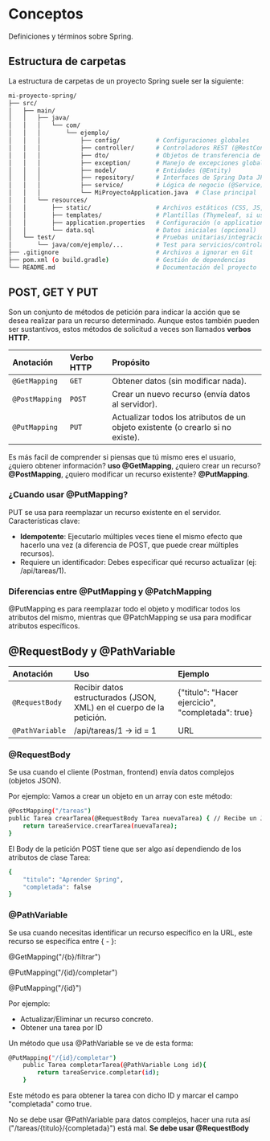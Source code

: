 
# Conceptos

Definiciones y términos sobre Spring.




## Estructura de carpetas
La estructura de carpetas de un proyecto Spring suele ser la siguiente:
```bash
mi-proyecto-spring/  
├── src/  
│   ├── main/  
│   │   ├── java/  
│   │   │   └── com/  
│   │   │       └── ejemplo/  
│   │   │           ├── config/          # Configuraciones globales  
│   │   │           ├── controller/      # Controladores REST (@RestController)  
│   │   │           ├── dto/             # Objetos de transferencia de datos  
│   │   │           ├── exception/       # Manejo de excepciones globales  
│   │   │           ├── model/           # Entidades (@Entity)  
│   │   │           ├── repository/      # Interfaces de Spring Data JPA  
│   │   │           ├── service/         # Lógica de negocio (@Service)  
│   │   │           └── MiProyectoApplication.java  # Clase principal  
│   │   └── resources/  
│   │       ├── static/                  # Archivos estáticos (CSS, JS, imágenes)  
│   │       ├── templates/               # Plantillas (Thymeleaf, si usas frontend)  
│   │       ├── application.properties   # Configuración (o application.yml)  
│   │       └── data.sql                 # Datos iniciales (opcional)  
│   └── test/                            # Pruebas unitarias/integración  
│       └── java/com/ejemplo/...         # Test para servicios/controladores  
├── .gitignore                           # Archivos a ignorar en Git  
├── pom.xml (o build.gradle)             # Gestión de dependencias  
└── README.md                            # Documentación del proyecto  
```
## POST, GET Y PUT

Son un conjunto de métodos de petición para indicar la acción que se desea realizar para un recurso determinado. Aunque estos también pueden ser sustantivos, estos métodos de solicitud a veces son llamados **verbos HTTP**.

| Anotación | Verbo HTTP     | Propósito                |
| :-------- | :------- | :------------------------- |
| `@GetMapping` | `GET` | Obtener datos (sin modificar nada). |
| `@PostMapping` | `POST` | Crear un nuevo recurso (envía datos al servidor). |
| `@PutMapping` | `PUT` | Actualizar todos los atributos de un objeto existente (o crearlo si no existe). |

Es más facil de comprender si piensas que tú mismo eres el usuario, ¿quiero obtener información? **uso @GetMapping**, ¿quiero crear un recurso? **@PostMapping**, ¿quiero modificar un recurso existente? **@PutMapping**.

### ¿Cuando usar @PutMapping?
PUT se usa para reemplazar un recurso existente en el servidor.
Características clave:
- **Idempotente**: Ejecutarlo múltiples veces tiene el mismo efecto que hacerlo una vez (a diferencia de POST, que puede crear múltiples recursos).
- Requiere un identificador: Debes especificar qué recurso actualizar (ej: /api/tareas/1).

### Diferencias entre @PutMapping y @PatchMapping
@PutMapping es para reemplazar todo el objeto y modificar todos los atributos del mismo, mientras que @PatchMapping se usa para modificar atributos específicos.

## @RequestBody y @PathVariable 
| Anotación | Uso    | Ejemplo                |
| :-------- | :------- | :------------------------- |
| `@RequestBody` | Recibir datos estructurados (JSON, XML) en el cuerpo de la petición. | {"titulo": "Hacer ejercicio", "completada": true} |
| `@PathVariable` | /api/tareas/1 -> id = 1 | URL |

### @RequestBody
Se usa cuando el cliente (Postman, frontend) envía datos complejos (objetos JSON).

Por ejemplo:
Vamos a crear un objeto en un array con este método:
```bash
@PostMapping("/tareas")
public Tarea crearTarea(@RequestBody Tarea nuevaTarea) { // Recibe un JSON y lo convierte a objeto Java
    return tareaService.crearTarea(nuevaTarea);
}
```
El Body de la petición POST tiene que ser algo así dependiendo de los atributos de clase Tarea:
```bash
{
    "titulo": "Aprender Spring",
    "completada": false
}
```

### @PathVariable
Se usa cuando necesitas identificar un recurso específico en la URL, este recurso se especifíca entre { - }:

@GetMapping("/{b}/filtrar")

@PutMapping("/{id}/completar")

@PutMapping("/{id}")

Por ejemplo:
- Actualizar/Eliminar un recurso concreto.
- Obtener una tarea por ID

Un método que usa @PathVariable se ve de esta forma:
```bash
@PutMapping("/{id}/completar")
    public Tarea completarTarea(@PathVariable Long id){
        return tareaService.completar(id);
    }
```
Este método es para obtener la tarea con dicho ID y marcar el campo "completada" como true.

No se debe usar @PathVariable para datos complejos, hacer una ruta así ("/tareas/{titulo}/{completada}") está mal. **Se debe usar @RequestBody**